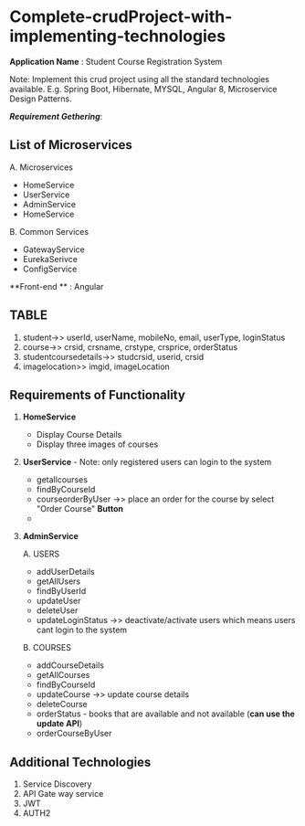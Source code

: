 # Complete-crudProject-with-implementing-technologies

**Application Name** : Student Course Registration System 

Note: Implement this crud project using all the standard technologies available. E.g. Spring Boot, Hibernate, MYSQL, Angular 8, Microservice Design Patterns.   

**_Requirement Gethering_**:
	
List of Microservices 
---------------------

A. Microservices 
   -  HomeService 
   -  UserService 
   -  AdminService 
   -  HomeService 
   
B. Common Services
   -  GatewayService 
   -  EurekaSerivce 
   -  ConfigService 

**Front-end ** : Angular

TABLE
-----
1. student->> userId, userName, mobileNo, email, userType, loginStatus
2. course->> crsid, crsname, crstype, crsprice, orderStatus
3. studentcoursedetails->> studcrsid, userid, crsid
4. imagelocation>> imgid, imageLocation

	
Requirements of Functionality
-----------------------------
1. **HomeService**
	- Display Course Details 
	- Display three images of courses

2. **UserService** - Note: only registered users can login to the system
	- getallcourses
	- findByCourseId 
	- courseorderByUser ->> place an order for the course by select "Order Course" **Button**
	- 

3. **AdminService**

	A. USERS
	- addUserDetails
	- getAllUsers
	- findByUserId
	- updateUser
	- deleteUser
	- updateLoginStatus ->> deactivate/activate users which means users cant login to the system

	B. COURSES
	- addCourseDetails
	- getAllCourses
	- findByCourseId
	- updateCourse ->> update course details 
	- deleteCourse
	- orderStatus -  books that are available and not available (**can use the update API**)
	- orderCourseByUser


Additional Technologies 
------------------------
1. Service Discovery 
2. API Gate way service
3. JWT
4. AUTH2
